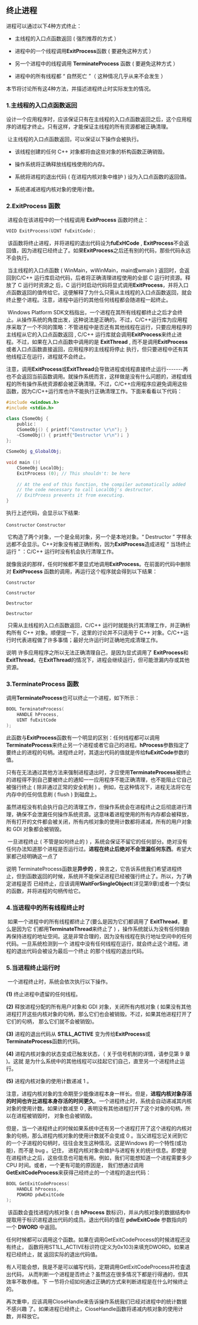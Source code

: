 ## 终止进程

进程可以通过以下4种方式终止：

* 主线程的入口点函数返回 ( 强烈推荐的方式 ）

* 进程中的一个线程调用**ExitProcess**函数 ( 要避免这种方式 ） 

* 另一个进程中的线程调用 **TerminateProcess** 函数 ( 要避免这种方式 ）

* 进程中的所有线程都 “ 自然死亡 ”（ 这种情况几乎从来不会发生 ）

本节将讨论所有这4种方法，并描述进程终止时实际发生的情况。





### 1.主线程的入口点函数返回

​		设计一个应用程序时，应该保证只有在主线程的入口点函数返回之后，这个应用程序的进程才终止。只有这样，才能保证主线程的所有资源都被正确清理。

​		让主线程的入口点函数返回，可以保证以下操作会被执行。

* 该线程创建的任何 C++ 对象都将由这些对象的析构函数正确销毁。

* 操作系统将正确释放线程栈使用的内存。

* 系统将进程的退出代码 ( 在进程内核对象中维护 ) 设为入口点函数的返回值。

* 系统递减进程内核对象的使用计数。





### 2.ExitProcess 函数

​		进程会在该进程中的一个线程调用 **ExitProcess** 函数时终止：

```C
VOID ExitProcess(UINT fuExitCode);
```

​		该函数将终止进程，并将进程的退出代码设为**fuExHCode** ,  **ExitProcess**不会返回值，因为进程已经终止了。如果**ExitProcess**之后还有别的代码，那些代码永远不会执行。

​		当主线程的入口点函数 ( WinMain，wWinMain，main或wmain ) 返回时，会返回到C/C++ 运行库启动代码，后者将正确淸理进程使用的全部 C 运行时资源。释放了 C 运行时资源之 后，C 运行时启动代码将显式调用**ExitProcess**，并将入口点函数返回的值传给它。这便解释了为什么只需从主线程的入口点函数返回，就会终止整个进程。注意，进程中运行的其他任何线程都会随进程一起终止。

​		Windows Platform SDK文档指出，一个进程在其所有线程都终止之后才会终止。从操作系统的角度出发，这种说法是正确的。不过，C/C++运行库为应用程序采取了一个不同的策略：不管进程中是否还有其他线程在运行，只要应用程序的主线程从它的入口点函数返回 ,  C/C++ 运行库就会调用**ExitProcess**来终止进程。不过，如果在入口点函数中调用的是 **ExitThread** , 而不是调用**ExitProcess**或者入口点函数直接返回，应用程序的主线程将停止 执行，但只要进程中还有其他线程正在运行，进程就不会终止。

​		注意，调用**ExitProcess**或**ExitThread**会导致进程或线程直接终止运行-------再也不会返回当前函数调用。就操作系统而言，这样做是没有什么问题的，进程或线程的所有操作系统资源都会被正确清理。不过，C/C++应用程序应避免调用这些函数，因为C/C++运行库也许不能执行正确清理工作。下面来看看以下代码：

```c++
#include <windows.h> 
#include <stdio.h>

class CSomeObj { 
    public：
	CSomeObj() { printf("Constructor \r\n"); }
	~CSomeObj() { printf{"Destructor \r\n")； }
};
    
CSomeObj g_GlobalObj;
    
void main ()(
	CSomeObj LocalObj;
	ExitProcess (0); // This shouldn't: be here
    
	// At the end of this function, the compiler automatically added 
    // the code necessary to call LocalObj's destructor.
	// ExitProess prevents it from executing.
}
```

执行上述代码，会显示以下结果:

`Constructor`
`Constructor`

​		它构造了两个对象，一个是全局对象，另一个是本地对象。“ Destructor ” 字样永远都不会显示。C++对象没有被正确析构，因为**ExitProcess**造成进程 “ 当场终止运行 ”  ：C/C++ 运行时没有机会执行清理工作。

​		就像我说的那样，任何时候都不要显式地调用**ExitProcess**。在前面的代码中删除对 **ExitProcess** 函数的调用，再运行这个程序就会得到以下结果：

`Constructor`

`Constructor`

`Destructor`

`Destructor`

​		只需从主线程的入口点函数返回，C/C++ 运行时就能执行其清理工作，并正确析构所有 C++ 对象。顺便提一下，这里的讨论并不只适用于 C++ 对象。C/C++运行时代表进程做了许多事情；最好允许运行时正确地完成清理工作。

说明		许多应用程序之所以无法正确清理自己，是因为显式调用了 **ExitProcess**和 **ExitThread**。在**ExitThread**的情况下，进程会继续运行，但可能泄漏内存或其他资源。





### 3.TerminateProcess 函数

​		调用**TerminateProcess**也可以终止一个进程，如下所示：

```c
BOOL TerminateProcess(
    HANDLE hProcess,
    UINT fuExitCode
);
```

​		此函数与**ExitProcess**函数有一个明显的区别：任何线程都可以调用**TerminateProcess**来终止另一个进程或者它自己的进程。**hProcess**参数指定了要终止的进程的句柄。进程终止时，其退出代码的值就是传给**fuExitCode**参数的值。

​		只有在无法通过其他方法来强制进程退出时，才应使用**TerminateProcess**被终止的进程得不到自己要被终止的通知一一应用程序不能正确清理，也不能阻止它自己被强行终止 ( 除非通过正常的安全机制 ) 。例如，在这种情况下，进程无法将它在内存中的任何信息刷 ( flush ) 到磁盘上。

​		虽然进程没有机会执行自己的淸理工作，但操作系统会在进程终止之后彻底进行清理，确保不会泄漏任何操作系统资源。这意味着进程使用的所有内存都会被释放，所有打开的文件都会被关闭，所有内核对象的使用计数都将递减，所有的用户对象和 GDI 对象都会被销毁。

​		一旦进程终止 ( 不管是如何终止的 ) ，系统会保证不留它的任何部分。绝对没有任何办法知道那个进程是否运行过。**进程在终止后绝对不会泄漏任何东西**。希望大家都己经明确这一点了



说明		TerminateProcess函数是**异步的** ，换言之，它告诉系统我们希望进程终止，但到函数返回的时候，系统并不能保证进程已经被强行终止了。所以，为了确定进程是否 已经终止，应该调用**WaitForSingleObject**(详见第9章)或者一个类似的函数，并将进程的句柄传给它。



### 4.当进程中的所有线程终止时

​		如果一个进程中的所有线程都终止了(要么是因为它们都调用了 **ExitThread**，要么是因为它 们都用**TerminateThread**来终止了 ) ，操作系统就认为没有任何理由再保持进程的地址空间。这是非常合理的，因为没有线程在执行地址空间中的任何代码。一旦系统检测到一个 进程中没有任何线程在运行，就会终止这个进程。进程的退出代码会被设为最后一个终止 的那个线程的退出代码。





### 5.当进程终止运行时

​		一个进程终止时，系统会依次执行以下操作。

**(1)** 终止进程中遗留的任何线程。

**(2)** 释放进程分配的所有用户对象和 GDI 对象，关闭所有内核对象 ( 如果没有其他进程打开这些内核对象的句柄，那么它们也会被销毁。不过，如果其他进程打开了它们的句柄， 那么它们就不会被销毁)。

**(3)** 进程的退出代码从 **STILL_ACTIVE** 变为传给**ExitProcess**或**TerminateProcess**函数的代码。

**(4)** 进程内核对象的状态变成已触发状态，（ 关于信号机制的详情，请参见第 9 章 )。这就 是为什么系统中的其他线程可以挂起它们自己，直至另一个进程终止运行。

**(5)** 进程内核对象的使用计数递减 1 。

​		注意，进程内核对象的生命期至少能像进程本身一样长。但是，**进程内核对象存活的时间也许比进程本身存活的时间更久**。一个进程终止时，系统会自动递减其内核对象的使用计数。如果计数减至 0 , 表明没有其他进程打开了这个对象的句柄，所以在进程被销毁时， 对象也会被销毁。

​		但是，当一个进程终止的时候如果系统中还有另一个进程打开了这个进程的内核对象的句柄，那么进程内核对象的使用计数就不会变成 0 。当父进程忘记关闭到它的一个子进程的句柄时，往往会发生这种情况。这是Windows 的一个特性(或功能)，而不是 bug 。记住， 进程内核对象会维护与进程有关的统计信息。即使是在进程终止之后，这些信息也可能有用。例如，我们可能想知道一个进程需要多少 CPU 时间。或者，一个更有可能的原因是， 我们想通过调用**GetExitCodeProcess**来获得己经终止的一个进程的退出代码：

```c
BOOL GetExitCodeProcess(
    HANDLE hProcess,
    PDWORD pdwExitCode
);
```

​		该函数会査找进程内核对象 ( 由 **hProcess** 数标识)，并从内核对象的数据结构中提取用于标识进程退出代码的成员。退出代码的值在 **pdwExitCode** 参数指向的一个 **DWORD** 中返回。

任何时候都可以调用这个函数。如果在调用GetExitCodeProcess的时候进程还没有终止， 函数将用ST1LL_ACTIVE标识符(定义为0x103)来填充DWORD。如果进程已经终止，就 返回实际的退出代码值。

有人可能会想，我是不是可以编写代码，定期调用GetExitCodeProcess并检査退出代码， 从而判断一个进程是否终止？虽然这在很多情况下都是行得通的，但其效率不敢恭维。下 一节将介绍如何通过正确的方式来判断进程是在什么时候终止的。

再次重申，应该凋用CloseHandle来告诉操作系统我们已经对进程中的统计数据不感兴趣 了。如果进程已经终止，CioseHandle函数将递减内核对象的使用计数，并释放它。